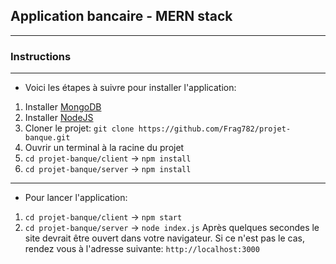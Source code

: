 ## Application bancaire - MERN stack
---

### Instructions
---

- Voici les étapes à suivre pour installer l'application:

1. Installer [MongoDB](https://www.mongodb.com/docs/manual/installation/)
2. Installer [NodeJS](https://nodejs.org/en/download)
3. Cloner le projet: `git clone https://github.com/Frag782/projet-banque.git`
4. Ouvrir un terminal à la racine du projet
5. `cd projet-banque/client` -> `npm install`
6. `cd projet-banque/server` -> `npm install`

---

- Pour lancer l'application:

1. `cd projet-banque/client` -> `npm start`
2. `cd projet-banque/server` -> `node index.js`
Après quelques secondes le site devrait être ouvert dans votre navigateur.
Si ce n'est pas le cas, rendez vous à l'adresse suivante: `http://localhost:3000`